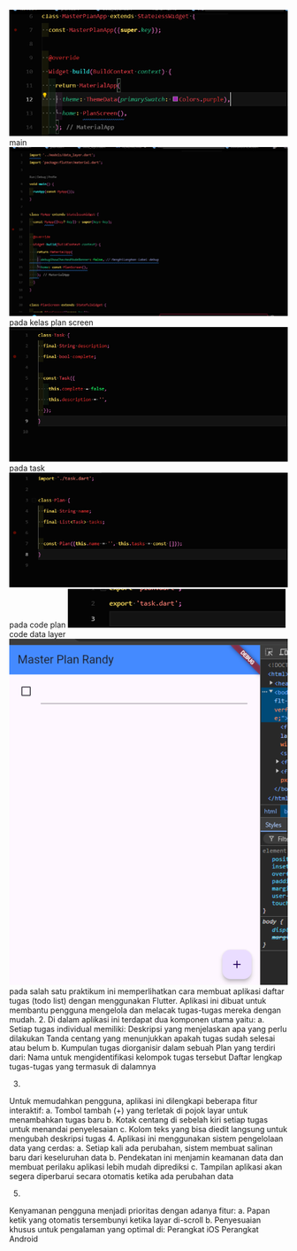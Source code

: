 ![alt text](image.png)
main
![alt text](image-1.png)
pada kelas plan screen
![alt text](image-2.png)
pada task
![alt text](image-3.png)
pada code plan
![alt text](image-4.png)
code data layer
![alt text](image-5.png)
pada salah satu praktikum ini memperlihatkan cara membuat aplikasi daftar tugas (todo list) dengan menggunakan Flutter. Aplikasi ini dibuat untuk membantu pengguna mengelola dan melacak tugas-tugas mereka dengan mudah.
2. 
Di dalam aplikasi ini terdapat dua komponen utama yaitu:
a. Setiap tugas individual memiliki:
Deskripsi yang menjelaskan apa yang perlu dilakukan
Tanda centang yang menunjukkan apakah tugas sudah selesai atau belum
b. Kumpulan tugas diorganisir dalam sebuah Plan yang terdiri dari:
Nama untuk mengidentifikasi kelompok tugas tersebut
Daftar lengkap tugas-tugas yang termasuk di dalamnya

3.
Untuk memudahkan pengguna, aplikasi ini dilengkapi beberapa fitur interaktif:
a. Tombol tambah (+) yang terletak di pojok layar untuk menambahkan tugas baru
b. Kotak centang di sebelah kiri setiap tugas untuk menandai penyelesaian
c. Kolom teks yang bisa diedit langsung untuk mengubah deskripsi tugas
4.
Aplikasi ini menggunakan sistem pengelolaan data yang cerdas:
a. Setiap kali ada perubahan, sistem membuat salinan baru dari keseluruhan data
b. Pendekatan ini menjamin keamanan data dan membuat perilaku aplikasi lebih mudah diprediksi
c. Tampilan aplikasi akan segera diperbarui secara otomatis ketika ada perubahan data

5.
Kenyamanan pengguna menjadi prioritas dengan adanya fitur:
a. Papan ketik yang otomatis tersembunyi ketika layar di-scroll
b. Penyesuaian khusus untuk pengalaman yang optimal di:
Perangkat iOS
Perangkat Android
